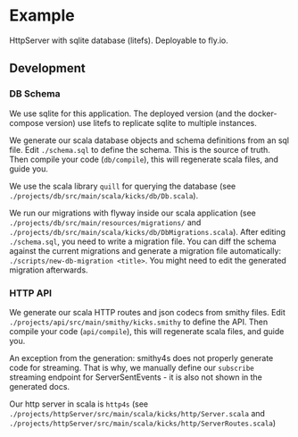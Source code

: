 # Example

HttpServer with sqlite database (litefs). Deployable to fly.io.

## Development

### DB Schema

We use sqlite for this application.
The deployed version (and the docker-compose version) use litefs to replicate sqlite to multiple instances.

We generate our scala database objects and schema definitions from an sql file.
Edit `./schema.sql` to define the schema. This is the source of truth.
Then compile your code (`db/compile`), this will regenerate scala files, and guide you.

We use the scala library `quill` for querying the database (see `./projects/db/src/main/scala/kicks/db/Db.scala`).

We run our migrations with flyway inside our scala application (see `./projects/db/src/main/resources/migrations/` and `./projects/db/src/main/scala/kicks/db/DbMigrations.scala`).
After editing `./schema.sql`, you need to write a migration file. You can diff the schema against the current migrations and generate a migration file automatically: `./scripts/new-db-migration <title>`. You might need to edit the generated migration afterwards.

### HTTP API

We generate our scala HTTP routes and json codecs from smithy files.
Edit `./projects/api/src/main/smithy/kicks.smithy` to define the API.
Then compile your code (`api/compile`), this will regenerate scala files, and guide you.

An exception from the generation: smithy4s does not properly generate code for streaming.
That is why, we manually define our `subscribe` streaming endpoint for ServerSentEvents - it is also not shown in the generated docs.

Our http server in scala is `http4s` (see `./projects/httpServer/src/main/scala/kicks/http/Server.scala` and `./projects/httpServer/src/main/scala/kicks/http/ServerRoutes.scala`)
